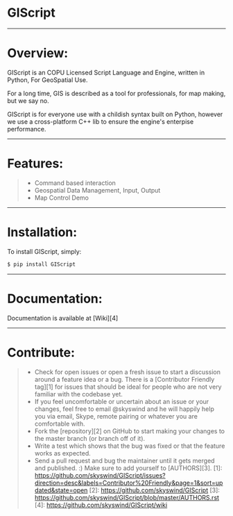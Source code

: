 **GIScript**
=========

----------

# Overview:

GIScript is an COPU Licensed Script Language and Engine, written in Python,  For GeoSpatial Use.  

For a long time, GIS is described as a tool for professionals, for map making, but we say no.  

GIScript is for everyone use with a childish syntax built on Python, however we use a cross-platform C++ lib to ensure the engine's enterpise performance.  


----------

# Features:

> * Command based interaction
> * Geospatial Data Management, Input, Output
> * Map Control Demo

----------

# Installation:

To install GIScript, simply:

```python
$ pip install GIScript
```


----------
# Documentation:
Documentation is available at [Wiki][4] 


----------
# Contribute:
> * Check for open issues or open a fresh issue to start a discussion around a feature idea or a bug. There is a [Contributor Friendly tag][1] for issues that should be ideal for people who are not very familiar with the codebase yet.
> * If you feel uncomfortable or uncertain about an issue or your changes, feel free to email @skyswind and he will happily help you via email, Skype, remote pairing or whatever you are comfortable with.
> * Fork the [repository][2] on GitHub to start making your changes to the master branch (or branch off of it).
> * Write a test which shows that the bug was fixed or that the feature works as expected.
> * Send a pull request and bug the maintainer until it gets merged and published. :) Make sure to add yourself to [AUTHORS][3].
  [1]: https://github.com/skyswind/GIScript/issues?direction=desc&labels=Contributor%20Friendly&page=1&sort=updated&state=open
  [2]: https://github.com/skyswind/GIScript
  [3]: https://github.com/skyswind/GIScript/blob/master/AUTHORS.rst
  [4]: https://github.com/skyswind/GIScript/wiki
